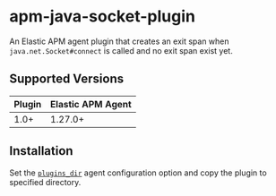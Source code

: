 # apm-java-socket-plugin

An Elastic APM agent plugin that creates an exit span when `java.net.Socket#connect` is called and no exit span exist yet.

## Supported Versions

| Plugin | Elastic APM Agent |
| :--- |:------------------|
| 1.0+ | 1.27.0+           |

## Installation

Set the [`plugins_dir`](https://www.elastic.co/guide/en/apm/agent/java/current/config-core.html#config-plugins-dir) agent configuration option and copy the plugin to specified directory.
